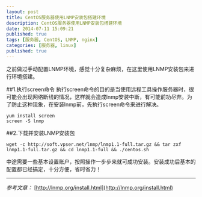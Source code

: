 ```yaml
---
layout: post
title: CentOS服务器使用LNMP安装包搭建环境
description: CentOS服务器使用LNMP安装包搭建环境
date: 2014-07-11 15:09:21
published: true
tags: [服务器, CentOS, LNMP, nginx]
categories: [服务器, linux]
published: true
---
```

之前做过手动配置LNMP环境，感觉十分复杂麻烦，在这里使用LNMP安装包来进行环境搭建。

##1.执行screen命令
执行screen命令的目的是当使用远程工具操作服务器时，很可能会出现网络断线的情况，这样就会造成lnmp安装中断，有可能前功尽弃。为了防止这种现象，在安装lnmp前，先执行screen命令来进行解决。
```
yum install screen
screen -S lnmp
```
##2.下载并安装LNMP安装包
```
wget -c http://soft.vpser.net/lnmp/lnmp1.1-full.tar.gz && tar zxf lnmp1.1-full.tar.gz && cd lnmp1.1-full && ./centos.sh
```

中途需要一些基本设置账户，按照操作一步步来就可成功安装。安装成功后基本的配置都已经搞定，十分方便，省时省力！

----------
*参考文章：*
[http://lnmp.org/install.html](http://lnmp.org/install.html)

